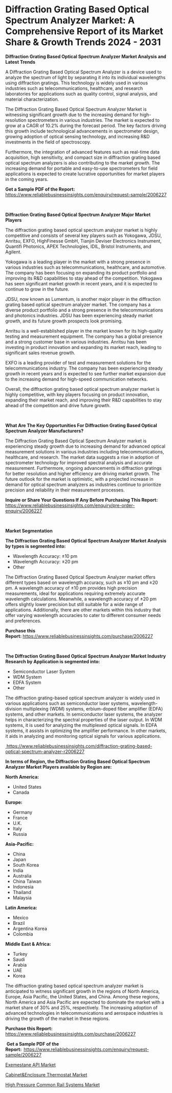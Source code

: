 <p><h1>Diffraction Grating Based Optical Spectrum Analyzer Market: A Comprehensive Report of its Market Share & Growth Trends 2024 - 2031</h1></p><p><strong>Diffraction Grating Based Optical Spectrum Analyzer Market Analysis and Latest Trends</strong></p>
<p><p>A Diffraction Grating Based Optical Spectrum Analyzer is a device used to analyze the spectrum of light by separating it into its individual wavelengths using diffraction gratings. This technology is widely used in various industries such as telecommunications, healthcare, and research laboratories for applications such as quality control, signal analysis, and material characterization.</p><p>The Diffraction Grating Based Optical Spectrum Analyzer Market is witnessing significant growth due to the increasing demand for high-resolution spectrometers in various industries. The market is expected to grow at a CAGR of 10.2% during the forecast period. The key factors driving this growth include technological advancements in spectrometer design, growing adoption of optical sensing technology, and increasing R&D investments in the field of spectroscopy.</p><p>Furthermore, the integration of advanced features such as real-time data acquisition, high sensitivity, and compact size in diffraction grating based optical spectrum analyzers is also contributing to the market growth. The increasing demand for portable and easy-to-use spectrometers for field applications is expected to create lucrative opportunities for market players in the coming years.</p></p>
<p><strong>Get a Sample PDF of the Report:&nbsp;</strong> <a href="https://www.reliablebusinessinsights.com/enquiry/request-sample/2006227">https://www.reliablebusinessinsights.com/enquiry/request-sample/2006227</a></p>
<p>&nbsp;</p>
<p><strong>Diffraction Grating Based Optical Spectrum Analyzer Major Market Players</strong></p>
<p><p>The diffraction grating based optical spectrum analyzer market is highly competitive and consists of several key players such as Yokogawa, JDSU, Anritsu, EXFO, HighFinesse GmbH, Tianjin Deviser Electronics Instrument, Quantifi Photonics, APEX Technologies, IDIL, Bristol Instruments, and Agilent.</p><p>Yokogawa is a leading player in the market with a strong presence in various industries such as telecommunications, healthcare, and automotive. The company has been focusing on expanding its product portfolio and improving its R&D capabilities to stay ahead of the competition. Yokogawa has seen significant market growth in recent years, and it is expected to continue to grow in the future.</p><p>JDSU, now known as Lumentum, is another major player in the diffraction grating based optical spectrum analyzer market. The company has a diverse product portfolio and a strong presence in the telecommunications and photonics industries. JDSU has been experiencing steady market growth, and its future growth prospects look promising.</p><p>Anritsu is a well-established player in the market known for its high-quality testing and measurement equipment. The company has a global presence and a strong customer base in various industries. Anritsu has been investing in product innovation and expanding its market reach, leading to significant sales revenue growth.</p><p>EXFO is a leading provider of test and measurement solutions for the telecommunications industry. The company has been experiencing steady growth in recent years and is expected to see further market expansion due to the increasing demand for high-speed communication networks.</p><p>Overall, the diffraction grating based optical spectrum analyzer market is highly competitive, with key players focusing on product innovation, expanding their market reach, and improving their R&D capabilities to stay ahead of the competition and drive future growth.</p></p>
<p>&nbsp;</p>
<p><strong>What Are The Key Opportunities For Diffraction Grating Based Optical Spectrum Analyzer Manufacturers?</strong></p>
<p><p>The Diffraction Grating Based Optical Spectrum Analyzer market is experiencing steady growth due to increasing demand for advanced optical measurement solutions in various industries including telecommunications, healthcare, and research. The market data suggests a rise in adoption of spectrometer technology for improved spectral analysis and accurate measurement. Furthermore, ongoing advancements in diffraction gratings for better resolution and higher efficiency are driving market growth. The future outlook for the market is optimistic, with a projected increase in demand for optical spectrum analyzers as industries continue to prioritize precision and reliability in their measurement processes.</p></p>
<p><strong>Inquire or Share Your Questions If Any Before Purchasing This Report:</strong> <a href="https://www.reliablebusinessinsights.com/enquiry/pre-order-enquiry/2006227">https://www.reliablebusinessinsights.com/enquiry/pre-order-enquiry/2006227</a></p>
<p>&nbsp;</p>
<p><strong>Market Segmentation</strong></p>
<p><strong>The Diffraction Grating Based Optical Spectrum Analyzer Market Analysis by types is segmented into:</strong></p>
<p><ul><li>Wavelength Accuracy: ±10 pm</li><li>Wavelength Accuracy: ±20 pm</li><li>Other</li></ul></p>
<p><p>The Diffraction Grating Based Optical Spectrum Analyzer market offers different types based on wavelength accuracy, such as ±10 pm and ±20 pm. A wavelength accuracy of ±10 pm provides high precision measurements, ideal for applications requiring extremely accurate wavelength calculations. Meanwhile, a wavelength accuracy of ±20 pm offers slightly lower precision but still suitable for a wide range of applications. Additionally, there are other markets within this industry that offer varying wavelength accuracies to cater to different consumer needs and preferences.</p></p>
<p><strong>Purchase this Report:&nbsp;</strong><a href="https://www.reliablebusinessinsights.com/purchase/2006227">https://www.reliablebusinessinsights.com/purchase/2006227</a></p>
<p>&nbsp;</p>
<p><strong>The Diffraction Grating Based Optical Spectrum Analyzer Market Industry Research by Application is segmented into:</strong></p>
<p><ul><li>Semiconductor Laser System</li><li>WDM System</li><li>EDFA System</li><li>Other</li></ul></p>
<p><p>The diffraction grating-based optical spectrum analyzer is widely used in various applications such as semiconductor laser systems, wavelength-division multiplexing (WDM) systems, erbium-doped fiber amplifier (EDFA) systems, and other markets. In semiconductor laser systems, the analyzer helps in characterizing the spectral properties of the laser output. In WDM systems, it is used for analyzing the multiplexed optical signals. In EDFA systems, it assists in optimizing the amplifier performance. In other markets, it aids in analyzing and monitoring optical signals for various applications.</p></p>
<p><a href="https://www.reliablebusinessinsights.com/diffraction-grating-based-optical-spectrum-analyzer-r2006227">&nbsp;https://www.reliablebusinessinsights.com/diffraction-grating-based-optical-spectrum-analyzer-r2006227</a></p>
<p><strong>In terms of Region, the Diffraction Grating Based Optical Spectrum Analyzer Market Players available by Region are:</strong></p>
<p>
    <p> <strong> North America: </strong>
        <ul>
            <li>United States</li>
            <li>Canada</li>
        </ul>
        </p> 
    <p> <strong> Europe: </strong>
        <ul>
            <li>Germany</li>
            <li>France</li>
            <li>U.K.</li>
            <li>Italy</li>
            <li>Russia</li>
        </ul>
        </p> 
    <p> <strong> Asia-Pacific: </strong>
        <ul>
            <li>China</li>
            <li>Japan</li>
            <li>South Korea</li>
            <li>India</li>
            <li>Australia</li>
            <li>China Taiwan</li>
            <li>Indonesia</li>
            <li>Thailand</li>
            <li>Malaysia</li>
        </ul>
        </p> 
    <p> <strong> Latin America: </strong>
        <ul>
            <li>Mexico</li>
            <li>Brazil</li>
            <li>Argentina Korea</li>
            <li>Colombia</li>
        </ul>
        </p> 
    <p> <strong> Middle East & Africa: </strong>
        <ul>
            <li>Turkey</li>
            <li>Saudi</li>
            <li>Arabia</li>
            <li>UAE</li>
            <li>Korea</li>
        </ul>
    </p>
    </p>
<p><p>The diffraction grating based optical spectrum analyzer market is anticipated to witness significant growth in the regions of North America, Europe, Asia Pacific, the United States, and China. Among these regions, North America and Asia Pacific are expected to dominate the market with a market share of 30% and 25%, respectively. The increasing adoption of advanced technologies in telecommunications and aerospace industries is driving the growth of the market in these regions.</p></p>
<p><strong>Purchase this Report: </strong><a href="https://www.reliablebusinessinsights.com/purchase/2006227">https://www.reliablebusinessinsights.com/purchase/2006227</a></p>
<p>&nbsp;<strong>Get a Sample PDF of the Report:&nbsp;&nbsp;</strong><a href="https://www.reliablebusinessinsights.com/enquiry/request-sample/2006227">https://www.reliablebusinessinsights.com/enquiry/request-sample/2006227</a></p>
<p><strong></strong></p>
<p><p><a href="https://www.linkedin.com/pulse/exemestane-api-market-global-insights-sales-trends-2024-axkze">Exemestane API Market</a></p><p><a href="https://www.linkedin.com/pulse/cabinetampenclosure-thermostat-market-emerging-trends-future-7fo7e">Cabinet&Enclosure Thermostat Market</a></p><p><a href="https://www.linkedin.com/pulse/high-pressure-common-rail-systems-market-share-amp-analysis-mnsie">High Pressure Common Rail Systems Market</a></p></p>